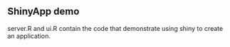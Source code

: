 ## ShinyApp demo

server.R and ui.R contain the code that demonstrate using shiny to create an application.
